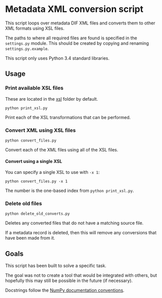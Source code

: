 # Metadata XML conversion script

This script loops over metadata DIF XML files and converts them to other
XML formats using XSL files.

The paths to where all required files are found is specified in the
`settings.py` module.
This should be created by copying and renaming `settings.py.example`.

This script only uses Python 3.4 standard libraries.


## Usage

### Print available XSL files

These are located in the [xsl](./xsl/) folder by default.

	python print_xsl.py

Print each of the XSL transformations that can be performed.


### Convert XML using XSL files

	python convert_files.py

Convert each of the XML files using all of the XSL files.


#### Convert using a single XSL

You can specify a single XSL to use with `-x 1`:

	python convert_files.py -x 1

The number is the one-based index from `python print_xsl.py`.


### Delete old files

	python delete_old_converts.py

Deletes any converted files that do not have a matching source file.

If a metadata record is deleted, then this will remove any conversions
that have been made from it.


## Goals

This script has been built to solve a specific task.

The goal was not to create a tool that would be integrated with others,
but hopefully this may still be possible in the future (if necessary).

Docstrings follow the [NumPy documentation conventions][1].

[1]: https://github.com/numpy/numpy/blob/master/doc/HOWTO_DOCUMENT.rst.txt
